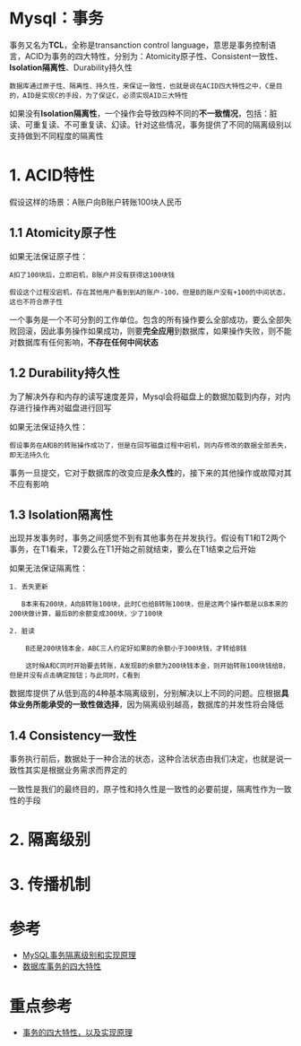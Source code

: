 # Mysql：事务

事务又名为**TCL**，全称是transanction control language，意思是事务控制语言，ACID为事务的四大特性，分别为：Atomicity原子性、Consistent一致性、**Isolation隔离性**、Durability持久性

    数据库通过原子性、隔离性、持久性，来保证一致性，也就是说在ACID四大特性之中，C是目的，AID是实现C的手段，为了保证C，必须实现AID三大特性

如果没有**Isolation隔离性**，一个操作会导致四种不同的**不一致情况**，包括：脏读、可重复读、不可重复读、幻读。针对这些情况，事务提供了不同的隔离级别以支持做到不同程度的隔离性

# **1. ACID特性**

假设这样的场景：A账户向B账户转账100块人民币

## **1.1 Atomicity原子性**

如果无法保证原子性：

    A扣了100块后，立即宕机，B账户并没有获得这100块钱
    
    假设这个过程没宕机，存在其他用户看到到A的账户-100，但是B的账户没有+100的中间状态，这也不符合原子性

一个事务是一个不可分割的工作单位。包含的所有操作要么全部成功，要么全部失败回滚，因此事务操作如果成功，则要**完全应用**到数据库，如果操作失败，则不能对数据库有任何影响，**不存在任何中间状态**

## **1.2 Durability持久性**

为了解决外存和内存的读写速度差异，Mysql会将磁盘上的数据加载到内存，对内存进行操作再对磁盘进行回写

如果无法保证持久性：
    
    假设事务在A和B的转账操作成功了，但是在回写磁盘过程中宕机，则内存修改的数据全部丢失，即无法持久化

事务一旦提交，它对于数据库的改变应是**永久性**的，接下来的其他操作或故障对其不应有影响

## **1.3 Isolation隔离性**

出现并发事务时，事务之间感觉不到有其他事务在并发执行。假设有T1和T2两个事务，在T1看来，T2要么在T1开始之前就结束，要么在T1结束之后开始

如果无法保证隔离性：

    1. 丢失更新

       B本来有200块，A向B转账100块，此时C也给B转账100块，但是这两个操作都是以B本来的200块做计算，最后B的余额变成300块，少了100块

    2. 脏读

        B还是200块钱本金，ABC三人约定好如果B的余额小于300块钱，才转给B钱

        这时候A和C同时开始要去转账，A发现B的余额为200块钱本金，则开始转账100块钱给B，但是并没有点击确定按钮；与此同时，C看到


数据库提供了从低到高的4种基本隔离级别，分别解决以上不同的问题。应根据**具体业务所能承受的一致性做选择**，因为隔离级别越高，数据库的并发性将会降低

## **1.4 Consistency一致性**

事务执行前后，数据处于一种合法的状态，这种合法状态由我们决定，也就是说一致性其实是根据业务需求而界定的

一致性是我们的最终目的，原子性和持久性是一致性的必要前提，隔离性作为一致性的手段

# **2. 隔离级别**

# **3. 传播机制**

# 参考
- [MySQL事务隔离级别和实现原理](https://zhuanlan.zhihu.com/p/117476959)
- [数据库事务的四大特性](https://www.cnblogs.com/fjdingsd/p/5273008.html)

# 重点参考
- [事务的四大特性，以及实现原理](https://blog.csdn.net/star1210644725/article/details/96829608)